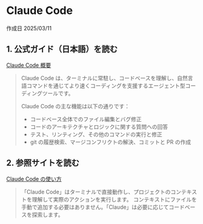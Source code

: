 # Claude Code

作成日 2025/03/11

## 1. 公式ガイド（日本語）を読む

[Claude Code 概要](https://docs.anthropic.com/ja/docs/agents-and-tools/claude-code/overview)

> Claude Code は、ターミナルに常駐し、コードベースを理解し、自然言語コマンドを通じてより速くコーディングを支援するエージェント型コーディングツールです。
>
> Claude Code の主な機能は以下の通りです：
>
> - コードベース全体でのファイル編集とバグ修正
> - コードのアーキテクチャとロジックに関する質問への回答
> - テスト、リンティング、その他のコマンドの実行と修正
> - git の履歴検索、マージコンフリクトの解決、コミットと PR の作成

## 2. 参照サイトを読む

[Claude Code の使い方](https://note.com/npaka/n/n3d754c78f439)

> 「Claude Code」はターミナルで直接動作し、プロジェクトのコンテキストを理解して実際のアクションを実行します。
> コンテキストにファイルを手動で追加する必要はありません。「Claude」は必要に応じてコードベースを探索します。
